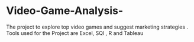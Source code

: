 # Video-Game-Analysis-
The project to explore top video games and suggest marketing strategies . Tools used for the Project are Excel, SQl , R and Tableau
